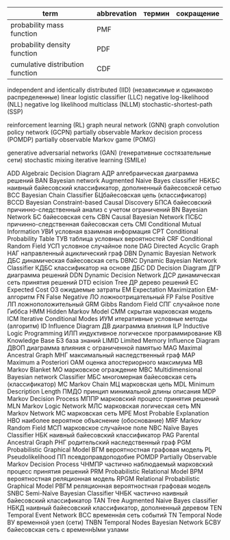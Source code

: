 
| term                             | abbrevation | термин       | сокращение   |
| -------------------------------- | ----------- | ------------ | ------------ |
| probability mass function        | PMF         |              |              |
| probability density function     | PDF         |
| cumulative distribution function | CDF         |

independent and identically distributed  (IID) (независимые и одинаково распределенные)
linear logistic classifier (LLC)
negative log-likelihood (NLL)
negative log likelihood multiclass (NLLM)
stochastic-shortest-path (SSP)

reinforcement learning (RL)
graph neural network (GNN)
graph convolution policy network (GCPN)
partially observable Markov decision process (POMDP)
partially observable Markov game (POMG)

generative adversarial networks (GAN) (генеративные состязательные сети)
stochastic mixing iterative learning (SMILe)


ADD Algebraic Decision Diagram  АДР алгебраическая диаграмма решений
BAN Bayesian network Augmented Naive Bayes classifier   НБКБС   наивный байесовский классификатор, дополненный байесовской сетью
BCC Bayesian Chain Classifier   БЦбайесовская цепь (классификатор)
BCCD Bayesian Constraint-based Causal Discovery  БПСА    байесовский причинно-следственный анализ с учетом ограничений
BN  Bayesian Network    БС  байесовская сеть
CBN Causal Bayesian Network ПСБС    причинно-следственная байесовская сеть
CMI Conditional Mutual Information УВИ условная взаимная информация
CPT Conditional Probability Table   ТУВ таблица условных вероятностей
CRF Conditional Random Field    УСП условное случайное поле
DAG Directed Acyclic Graph НАГ направленный ациклический граф
DBN Dynamic Bayesian Network ДБС динамическая байесовская сеть
DBNC Dynamic Bayesian Network Classifier КДБС классификатор на основе ДБС
DD Decision Diagram ДГР диаграмма решений
DDN Dynamic Decision Network ДСР динамическая сеть принятия решений
DTD ecision Tree ДР дерево решений
EC Expected Cost ОЗ ожидаемые затраты
EM Expectation Maximization EM-алгоритм
FN False Negative ЛО ложноотрицательный
FP False Positive ЛП ложноположительный
GRM Gibbs Random Field СПГ случайное поле Гиббса
HMM Hidden Markov Model СММ скрытая марковская модель
ICM Iterative Conditional Modes ИУМ итеративные условные методы (алгоритм)
ID Influence Diagram ДВ диаграмма влияния
ILP Inductive Logic Programming ИЛП индуктивное логическое программирование
KB Knowledge Base БЗ база знаний
LIMID Limited Memory Influence Diagram ДВОП диаграмма влияния с ограниченной памятью
MAG Maximal Ancestral Graph МНГ максимальный наследственный граф
MAP Maximum a Posteriori ОАМ оценка апостериорного максимума
MB Markov Blanket МО марковское ограждение
MBC Multidimensional Bayesian network Classifier МБС многомерная байесовская сеть (классификатор)
MC Markov Chain МЦ марковская цепь
MDL Minimum Description Length ПМДО принцип минимальной длины описания
MDP Markov Decision Process МППР марковский процесс принятия решений
MLN Markov Logic Network МЛС марковская логическая сеть
MN Markov Network МС марковская сеть
MPE Most Probable Explanation НВО наиболее вероятное объяснение (обоснование)
MRF Markov Random Field МСП марковское случайное поле
NBC Naïve Bayes Classifier НБК наивный байесовский классификатор
PAG Parental Ancestral Graph РНГ родительский наследственный граф
PGM Probabilistic Graphical Model ВГМ вероятностная графовая модель
PL Pseudolikelihood ПП псевдоправдоподобие
POMDP Partially Observable Markov Decision Process ЧНМПР частично наблюдаемый марковский процесс принятия решений
PRM Probabilistic Relational Model ВРМ вероятностная реляционная модель
RPGM Relational Probabilistic Graphical Model РВГМ реляционная вероятностная графовая модель
SNBC Semi-Naïve Bayesian Classifier ЧНБК частично наивный байесовский классификатор
TAN Tree Augmented Naive Bayes classifier НБКД наивный байесовский классификатор, дополненный деревом
TEN Temporal Event Network ВСС временнáя сеть событий
TN Temporal Node ВУ временной узел (сети)
TNBN Temporal Nodes Bayesian Network БСВУ байесовская сеть с временнЫми узлами
